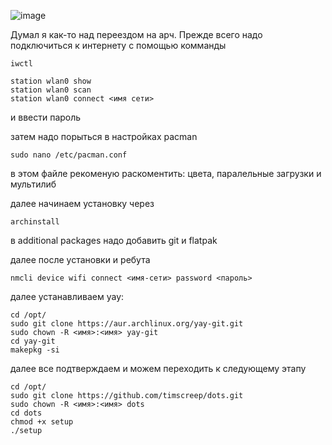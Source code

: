 ![image](https://github.com/timscreep/dots/assets/81462085/780feba3-76db-4c41-8f11-921f7d5d6573)



Думал я как-то над переездом на арч.
Прежде всего надо подключиться к интернету с помощью комманды
```
iwctl
```
```
station wlan0 show
station wlan0 scan
station wlan0 connect <имя сети>
```
и ввести пароль

затем надо порыться в настройках pacman

```
sudo nano /etc/pacman.conf
```
в этом файле рекоменую раскоментить: цвета, паралельные загрузки и мультилиб

далее начинаем установку через 
```
archinstall
```
в additional packages надо добавить git и flatpak



далее после установки и ребута
```
nmcli device wifi connect <имя-сети> password <пароль>
```

далее устанавливаем yay:

```
cd /opt/
sudo git clone https://aur.archlinux.org/yay-git.git
sudo chown -R <имя>:<имя> yay-git
cd yay-git
makepkg -si
```
далее все подтверждаем и можем переходить к следующему этапу

```
cd /opt/
sudo git clone https://github.com/timscreep/dots.git
sudo chown -R <имя>:<имя> dots
cd dots
chmod +x setup
./setup
```

